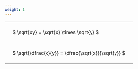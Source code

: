 ```yaml
---
weight: 1
---
```


<style type="text/css">
#T_04621 th.col_heading {
  text-align: left;
  font-size: 1em;
}
#T_04621 td {
  text-align: left;
  font-size: 1em;
  padding: 1.5em;
}
</style>
<table id="T_04621">
  <thead>
  </thead>
  <tbody>
    <tr>
      <td id="T_04621_row0_col0" class="data row0 col0" >$ \sqrt{xy} = \sqrt{x} \times \sqrt{y} $</td>
    </tr>
    <tr>
      <td id="T_04621_row1_col0" class="data row1 col0" >$ \sqrt{\dfrac{x}{y}} = \dfrac{\sqrt{x}}{\sqrt{y}} $</td>
    </tr>
  </tbody>
</table>

